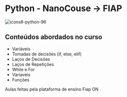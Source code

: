 # Python - NanoCouse -> FIAP
![icons8-python-96](https://user-images.githubusercontent.com/63116407/110850552-aaf3bf80-828e-11eb-9e9a-d2e67e39409b.png)

## Conteúdos abordados no curso
<ul>
  <li>Variáveis</li>
  <li>Tomadas de decisões (if, else, elif)</li>
  <li>Laços de Decisões</li>
  <li>Laços de Repetições</li>
  <li>While e For</li>
  <li>Variaveis</li>
  <li>Funções</li>
  
</ul>

Aulas feitas pela plataforma de ensino Fiap ON
